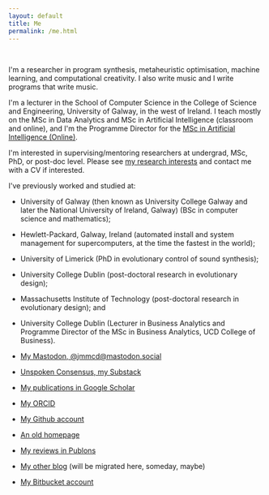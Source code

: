 ```yaml
---
layout: default
title: Me
permalink: /me.html
---
```


<div id="logo">&nbsp;</div>

I'm a researcher in program synthesis, metaheuristic optimisation, machine learning, and
computational creativity. I also write music and I write programs that
write music.

I'm a lecturer in the School of Computer Science in the College of Science and Engineering, University of Galway, in the west of Ireland. I teach mostly on the MSc in Data Analytics and MSc in Artificial Intelligence (classroom and online), and I'm the Programme Director for the [MSc in Artificial Intelligence (Online)](https://www.universityofgalway.ie/courses/taught-postgraduate-courses/online-artificial-intelligence.html). 

I'm interested in supervising/mentoring researchers at undergrad, MSc, PhD, or post-doc level. Please see
[my research interests](/research.html) and contact me with a CV if
interested.


I've previously worked and studied at:

* University of Galway (then known as University College Galway and later the National University of Ireland, Galway) (BSc in computer science
and mathematics);

* Hewlett-Packard, Galway, Ireland (automated install and system
management for supercomputers, at the time the fastest in the world);

* University of Limerick (PhD in evolutionary control of sound
synthesis);

* University College Dublin (post-doctoral research in evolutionary
design);

* Massachusetts Institute of Technology (post-doctoral research in
evolutionary design); and

* University College Dublin (Lecturer in Business Analytics and
  Programme Director of the MSc in Business Analytics, UCD College of
  Business).



* [My Mastodon, @jmmcd@mastodon.social](https://mastodon.social/@jmmcd)
* [Unspoken Consensus, my Substack](http://jmmcd.substack.com)
* [My publications in Google Scholar](https://scholar.google.com/citations?user=nKNOv8oAAAAJ)
* [My ORCID](https://orcid.org/0000-0002-1402-6995)
* [My Github account](http://www.github.com/jmmcd)
* [An old homepage](http://www.skynet.ie/~jmmcd)
* [My reviews in Publons](https://publons.com/author/402776/james-mcdermott)
* [My other blog](http://jamesmichaelmcdermott.blogspot.com) (will be migrated here, someday, maybe)
* [My Bitbucket account](https://bitbucket.org/jmmcd)

